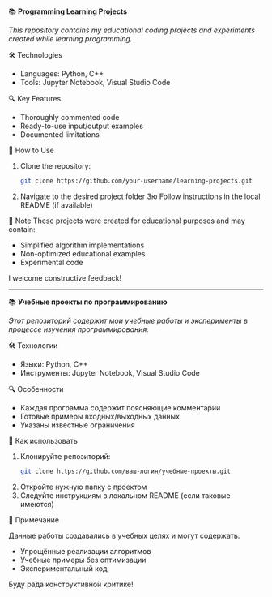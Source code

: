 
📚 **Programming Learning Projects**

*This repository contains my educational coding projects and experiments created while learning programming.*

🛠 Technologies  
- Languages: Python, C++  
- Tools: Jupyter Notebook, Visual Studio Code  

🔍 Key Features  
- Thoroughly commented code  
- Ready-to-use input/output examples  
- Documented limitations  

🚀 How to Use  
1. Clone the repository:  
   ```bash  
   git clone https://github.com/your-username/learning-projects.git  
2. Navigate to the desired project folder
3ю Follow instructions in the local README (if available)

📝 Note
These projects were created for educational purposes and may contain:
- Simplified algorithm implementations
- Non-optimized educational examples
- Experimental code

I welcome constructive feedback!

---------------------------------------------------------------------

📚 **Учебные проекты по программированию**

*Этот репозиторий содержит мои учебные работы и эксперименты в процессе изучения программирования.*

🛠 Технологии
- Языки: Python, C++
- Инструменты: Jupyter Notebook, Visual Studio Code

🔍 Особенности
- Каждая программа содержит поясняющие комментарии
- Готовые примеры входных/выходных данных
- Указаны известные ограничения

🚀 Как использовать
1. Клонируйте репозиторий:
   ```bash
   git clone https://github.com/ваш-логин/учебные-проекты.git
2. Откройте нужную папку с проектом
3. Следуйте инструкциям в локальном README (если таковые имеются)

📝 Примечание

Данные работы создавались в учебных целях и могут содержать:
- Упрощённые реализации алгоритмов
- Учебные примеры без оптимизации
- Экспериментальный код

Буду рада конструктивной критике!

